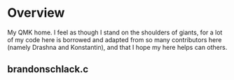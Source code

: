 # Overview

My QMK home. I feel as though I stand on the shoulders of giants, for a lot of my code here is borrowed and adapted from so many contributors here (namely Drashna and Konstantin), and that I hope my here helps can others.

## brandonschlack.c


